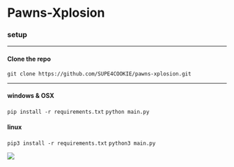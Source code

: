 # Pawns-Xplosion
### setup

------------
#### Clone the repo

`git clone https://github.com/SUPE4COOKIE/pawns-xplosion.git`


------------



#### windows & OSX
`pip install -r requirements.txt`
`python main.py`

#### linux

`pip3 install -r requirements.txt`
`python3 main.py`

![](https://cdn.discordapp.com/attachments/931624866367565856/1064008786395807754/image.png)